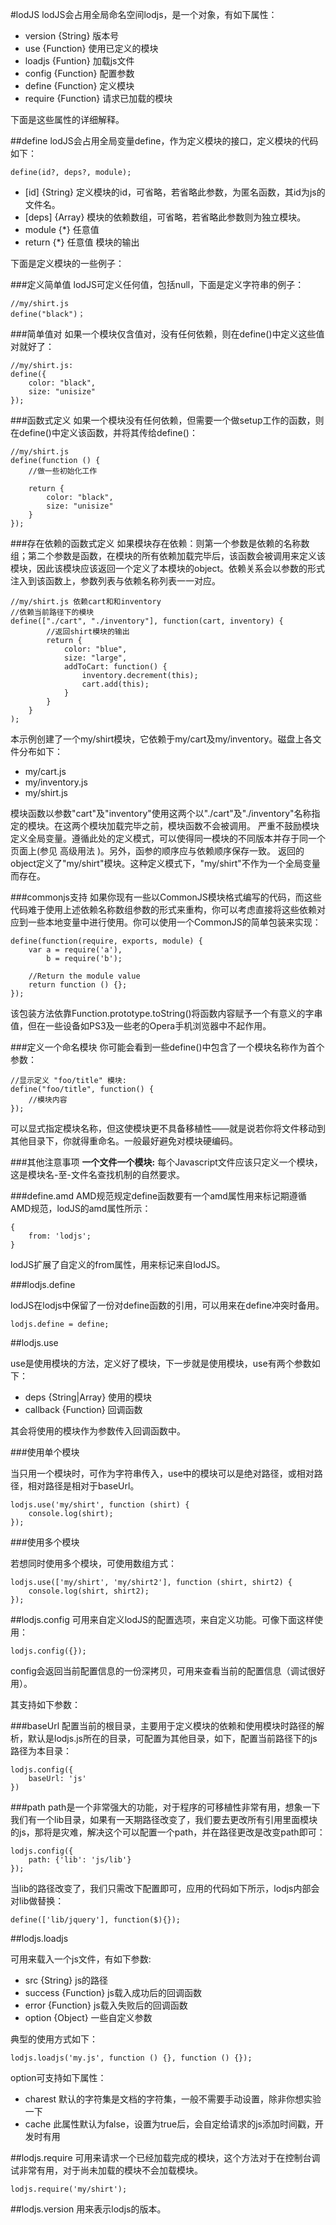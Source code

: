 #lodJS
lodJS会占用全局命名空间lodjs，是一个对象，有如下属性：

- version {String} 版本号
- use {Function} 使用已定义的模块
- loadjs {Funtion} 加载js文件
- config {Function} 配置参数
- define {Function} 定义模块
- require {Function} 请求已加载的模块

下面是这些属性的详细解释。

##define
lodJS会占用全局变量define，作为定义模块的接口，定义模块的代码如下：

	define(id?, deps?, module);

- [id] {String} 定义模块的id，可省略，若省略此参数，为匿名函数，其id为js的文件名。
- [deps] {Array} 模块的依赖数组，可省略，若省略此参数则为独立模块。
- module {*} 任意值
- return {*} 任意值 模块的输出

下面是定义模块的一些例子：

###定义简单值
lodJS可定义任何值，包括null，下面是定义字符串的例子：
	
	//my/shirt.js
	define("black")；

###简单值对
如果一个模块仅含值对，没有任何依赖，则在define()中定义这些值对就好了：

	//my/shirt.js:
	define({
	    color: "black",
	    size: "unisize"
	});

###函数式定义
如果一个模块没有任何依赖，但需要一个做setup工作的函数，则在define()中定义该函数，并将其传给define()：

	//my/shirt.js
	define(function () {
	    //做一些初始化工作
	
	    return {
	        color: "black",
	        size: "unisize"
	    }
	});

###存在依赖的函数式定义
如果模块存在依赖：则第一个参数是依赖的名称数组；第二个参数是函数，在模块的所有依赖加载完毕后，该函数会被调用来定义该模块，因此该模块应该返回一个定义了本模块的object。依赖关系会以参数的形式注入到该函数上，参数列表与依赖名称列表一一对应。

	//my/shirt.js 依赖cart和和inventory
	//依赖当前路径下的模块
	define(["./cart", "./inventory"], function(cart, inventory) {
	        //返回shirt模块的输出
	        return {
	            color: "blue",
	            size: "large",
	            addToCart: function() {
	                inventory.decrement(this);
	                cart.add(this);
	            }
	        }
	    }
	);

本示例创建了一个my/shirt模块，它依赖于my/cart及my/inventory。磁盘上各文件分布如下：

- my/cart.js
- my/inventory.js
- my/shirt.js

模块函数以参数"cart"及"inventory"使用这两个以"./cart"及"./inventory"名称指定的模块。在这两个模块加载完毕之前，模块函数不会被调用。
严重不鼓励模块定义全局变量。遵循此处的定义模式，可以使得同一模块的不同版本并存于同一个页面上(参见 高级用法 )。另外，函参的顺序应与依赖顺序保存一致。
返回的object定义了"my/shirt"模块。这种定义模式下，"my/shirt"不作为一个全局变量而存在。

###commonjs支持
如果你现有一些以CommonJS模块格式编写的代码，而这些代码难于使用上述依赖名称数组参数的形式来重构，你可以考虑直接将这些依赖对应到一些本地变量中进行使用。你可以使用一个CommonJS的简单包装来实现：

	define(function(require, exports, module) {
        var a = require('a'),
            b = require('b');

        //Return the module value
        return function () {};
    });

该包装方法依靠Function.prototype.toString()将函数内容赋予一个有意义的字串值，但在一些设备如PS3及一些老的Opera手机浏览器中不起作用。

###定义一个命名模块
你可能会看到一些define()中包含了一个模块名称作为首个参数：

	//显示定义 "foo/title" 模块:
    define("foo/title", function() {
        //模块内容
    });

可以显式指定模块名称，但这使模块更不具备移植性——就是说若你将文件移动到其他目录下，你就得重命名。一般最好避免对模块硬编码。

###其他注意事项
**一个文件一个模块:** 每个Javascript文件应该只定义一个模块，这是模块名-至-文件名查找机制的自然要求。

###define.amd
AMD规范规定define函数要有一个amd属性用来标记期遵循AMD规范，lodJS的amd属性所示：

	{
		from: 'lodjs';
	}

lodJS扩展了自定义的from属性，用来标记来自lodJS。

###lodjs.define

lodJS在lodjs中保留了一份对define函数的引用，可以用来在define冲突时备用。

	lodjs.define = define;

##lodjs.use

use是使用模块的方法，定义好了模块，下一步就是使用模块，use有两个参数如下：

- deps {String|Array} 使用的模块
- callback {Function} 回调函数

其会将使用的模块作为参数传入回调函数中。

###使用单个模块

当只用一个模块时，可作为字符串传入，use中的模块可以是绝对路径，或相对路径，相对路径是相对于baseUrl。

	lodjs.use('my/shirt', function (shirt) {
		console.log(shirt);
	});

###使用多个模块

若想同时使用多个模块，可使用数组方式：

	lodjs.use(['my/shirt', 'my/shirt2'], function (shirt, shirt2) {
		console.log(shirt, shirt2);
	});

##lodjs.config
可用来自定义lodJS的配置选项，来自定义功能。可像下面这样使用：

	lodjs.config({});

config会返回当前配置信息的一份深拷贝，可用来查看当前的配置信息（调试很好用）。

其支持如下参数：

###baseUrl
配置当前的根目录，主要用于定义模块的依赖和使用模块时路径的解析，默认是lodjs.js所在的目录，可配置为其他目录，如下，配置当前路径下的js路径为本目录：

	lodjs.config({
		baseUrl: 'js'
	})

###path
path是一个非常强大的功能，对于程序的可移植性非常有用，想象一下我们有一个lib目录，如果有一天期路径改变了，我们要去更改所有引用里面模块的js，那将是灾难，解决这个可以配置一个path，并在路径更改是改变path即可：

	lodjs.config({
		path: {'lib': 'js/lib'}
	});

当lib的路径改变了，我们只需改下配置即可，应用的代码如下所示，lodjs内部会对lib做替换：

	define(['lib/jquery'], function($){});

##lodjs.loadjs

可用来载入一个js文件，有如下参数:

- src {String} js的路径
- success {Function} js载入成功后的回调函数
- error {Function} js载入失败后的回调函数
- option {Object} 一些自定义参数

典型的使用方式如下：

	lodjs.loadjs('my.js', function () {}, function () {});

option可支持如下属性：

- charest 默认的字符集是文档的字符集，一般不需要手动设置，除非你想实验一下
- cache 此属性默认为false，设置为true后，会自定给请求的js添加时间戳，开发时有用

##lodjs.require
可用来请求一个已经加载完成的模块，这个方法对于在控制台调试非常有用，对于尚未加载的模块不会加载模块。

	lodjs.require('my/shirt');

##lodjs.version
用来表示lodjs的版本。